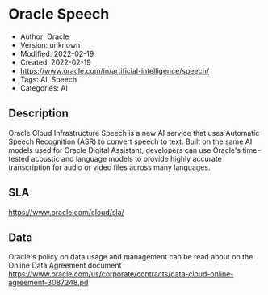 # Oracle Speech

* Author: Oracle
* Version: unknown
* Modified: 2022-02-19
* Created: 2022-02-19
* <https://www.oracle.com/in/artificial-intelligence/speech/>
* Tags: AI, Speech
* Categories: AI

## Description

Oracle Cloud Infrastructure Speech is a new AI service that uses Automatic Speech Recognition (ASR) to convert speech to text. Built on the same AI models used for Oracle Digital Assistant, developers can use Oracle's time-tested acoustic and language models to provide highly accurate transcription for audio or video files across many languages.

## SLA

https://www.oracle.com/cloud/sla/

## Data

Oracle's policy on data usage and management can be read about on the Online Data Agreement document https://www.oracle.com/us/corporate/contracts/data-cloud-online-agreement-3087248.pd
